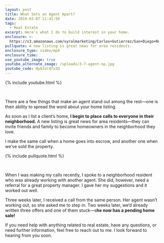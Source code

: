 ```yaml
---
layout: post
title: What Sets an Agent Apart?
date: 2019-03-07 21:41:50
tags:
  - Real Estate
excerpt: Here’s what I do to build interest in your home.
enclosure: >-
  https://s3.amazonaws.com/vyralmarketing/Carlos+Gutierrez/San+Diego+Real+Estate+Agent-+What+Sets+an+Agent+Apart_.mp4
pullquote: A new listing is great news for area residents.
enclosure_type: video/mp4
enclosure_time:
use_youtube_image: true
youtube_alternate_image: /uploads/3-7-agent-np.jpg
youtube_code: Ny0JzC4fv2Q
---
```


{% include youtube.html %}

&nbsp;

There are a few things that make an agent stand out among the rest—one is their ability to spread the word about your home listing.

As soon as I list a client’s home, **I begin to place calls to everyone in their neighborhood.** A new listing is great news for area residents—they can invite friends and family to become homeowners in the neighborhood they love.

I make the same call when a home goes into escrow, and another one when we’ve sold the property.

{% include pullquote.html %}

&nbsp;

When I was making my calls recently, I spoke to a neighborhood resident who was already working with another agent. She did, however, need a referral for a great property manager. I gave her my suggestions and it worked out well.

Three weeks later, I received a call from the same person. Her agent wasn’t working out, so she asked me to step in. Two weeks later, we’d already written three offers and one of them stuck—s**he now has a pending home sale!**

If you need help with anything related to real estate, have any questions, or need further information, feel free to reach out to me. I look forward to hearing from you soon.
